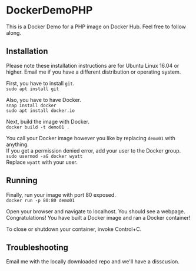 # DockerDemoPHP
This is a Docker Demo for a PHP image on Docker Hub. Feel free to follow along.

## Installation
Please note these installation instructions are for Ubuntu Linux 16.04 or higher. Email me if you have a different distribution or operating system.

First, you have to install `git`.<br>
`sudo apt install git`<br>

Also, you have to have Docker.<br>
`snap install docker`<br>
`sudo apt install docker.io`<br>

Next, build the image with Docker.<br>
`docker build -t demo01 .`<br>

You call your Docker image however you like by replacing `demo01` with anything.<br>
If you get a permission denied error, add your user to the Docker group.<br>
`sudo usermod -aG docker wyatt`<br>
Replace `wyatt` with your user.<br>

## Running
Finally, run your image with port 80 exposed.<br>
`docker run -p 80:80 demo01`<br>

Open your browser and navigate to localhost. You should see a webpage.
Congratulations! You have built a Docker image and ran a Docker container!

To close or shutdown your container, invoke Control+C.

## Troubleshooting

Email me with the locally downloaded repo and we'll have a disscusion.
